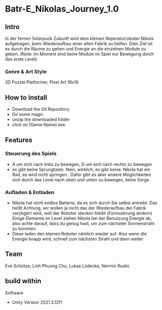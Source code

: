 # Batr-E_Nikolas_Journey_1.0
## Intro
In der fernen Solarpunk Zukunft wird dem kleinen Reperaturroboter Nikola aufgetragen, beim Wiederaufbau einer alten Fabrik zu helfen. Dein Ziel ist es durch die Räume zu gehen und Energie an die einzelnen Module zu geben. 
(Note: Im Moment sind keine Module im Spiel nur Bewegung durch das erste Level)
### Genre & Art Style
2D Puzzle Platformer, Pixel Art 16x16
## How to install 
- Download the Git Repository
- Do some magic
- unzip the downloaded folder
- click on [Game Name].exe
## Features
### Steuerung des Spiels
- A um sich nach links zu bewegen, D um sich nach rechts zu bewegen
- es gibt keine Sprungtaste. Nein, wirklich, es gibt keine. Nikola hat ein Rad, es wird nicht springen.. Dafür gibt es aber andere Möglichkeiten sich durch das Level nach oben und unten zu bewegen, keine Sorge. 
### Aufladen & Entladen
- Nikola hat nicht endlos Batterie, da es sich durch Sie selbst antreibt. Das heißt Achtung, wir wollen ja nicht das der Wiederaufbau der Fabrik verzögert wird, weil der Roboter stecken bleibt (_Formulierung ändern_) Einige Elemente im Level ziehen Nikola bei der Benutzung Energie ab, also achte darauf, dass du genug hast, um zum nächsten Sonnenstrahl zu kommen. 
- Diese laden den kleinen Roboter nämlich wieder auf. Also wenn die Energie knapp wird, schnell zum nächsten Strahl und dann weiter
## Team
Eve Schütze, Linh Phuong Chu, Lukas Lüdecke, Nermin Rustic
## build within
Software
- Unity Version 2021.3.12f1
